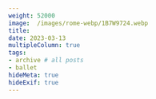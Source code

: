 ```yaml
---
weight: 52000
image:  /images/rome-webp/1B7W9724.webp
title:
date: 2023-03-13
multipleColumn: true
tags:
- archive # all posts
- ballet
hideMeta: true
hideExif: true
---
```


